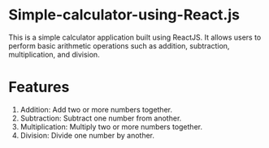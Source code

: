 # Simple-calculator-using-React.js
This is a simple calculator application built using ReactJS. It allows users to perform basic arithmetic operations such as addition, subtraction, multiplication, and division.

# Features
1. Addition: Add two or more numbers together.
2. Subtraction: Subtract one number from another.
3. Multiplication: Multiply two or more numbers together.
4. Division: Divide one number by another.

